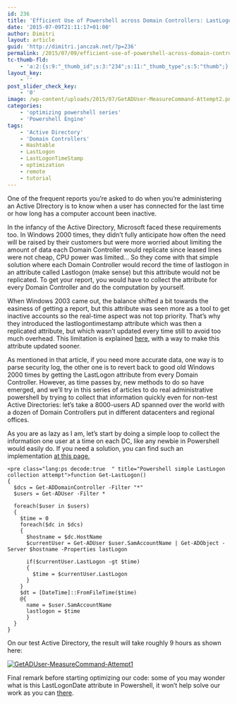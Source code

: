 ```yaml
---
id: 236
title: 'Efficient Use of Powershell across Domain Controllers: LastLogon Part 1'
date: '2015-07-09T21:11:17+01:00'
author: Dimitri
layout: article
guid: 'http://dimitri.janczak.net/?p=236'
permalink: /2015/07/09/efficient-use-of-powershell-across-domain-controllers-lastlogon-part-1/
tc-thumb-fld:
    - 'a:2:{s:9:"_thumb_id";s:3:"234";s:11:"_thumb_type";s:5:"thumb";}'
layout_key:
    - ''
post_slider_check_key:
    - '0'
image: /wp-content/uploads/2015/07/GetADUser-MeasureCommand-Attempt2.png
categories:
    - 'optimizing powershell series'
    - 'Powershell Engine'
tags:
    - 'Active Directory'
    - 'Domain Controllers'
    - Hashtable
    - LastLogon
    - LastLogonTimeStamp
    - optimization
    - remote
    - tutorial
---
```


One of the frequent reports you’re asked to do when you’re administering an Active DIrectory is to know when a user has connected for the last time or how long has a computer account been inactive.

In the infancy of the Active Directory, Microsoft faced these requirements too. In Windows 2000 times, they didn’t fully anticipate how often the need will be raised by their customers but were more worried about limiting the amount of data each Domain Controller would replicate since leased lines were not cheap, CPU power was limited… So they come with that simple solution where each Domain Controller would record the time of lastlogon in an attribute called Lastlogon (make sense) but this attribute would not be replicated. To get your report, you would have to collect the attribute for every Domain Controller and do the computation by yourself.

When Windows 2003 came out, the balance shifted a bit towards the easiness of getting a report, but this attribute was seen more as a tool to get inactive accounts so the real-time aspect was not top priority. That’s why they introduced the lastlogontimestamp attribute which was then a replicated attribute, but which wasn’t updated every time still to avoid too much overhead. This limitation is explained [here](http://blogs.technet.com/b/askds/archive/2009/04/15/the-lastlogontimestamp-attribute-what-it-was-designed-for-and-how-it-works.aspx), with a way to make this attribute updated sooner.

As mentioned in that article, if you need more accurate data, one way is to parse security log, the other one is to revert back to good old Windows 2000 times by getting the LastLogon attribute from every Domain Controller. However, as time passes by, new methods to do so have emerged, and we’ll try in this series of articles to do real administrative powershell by trying to collect that information quickly even for non-test Active Directories: let’s take a 8000-users AD spanned over the world with a dozen of Domain Controllers put in different datacenters and regional offices.

As you are as lazy as I am, let’s start by doing a simple loop to collect the information one user at a time on each DC, like any newbie in Powershell would easily do. If you need a solution, you can find such an implementation [at this page.](https://www.interworks.com/blog/trhymer/2014/01/22/powershell-get-last-logon-all-users-across-all-domain-controllers)

```
<pre class="lang:ps decode:true  " title="Powershell simple LastLogon collection attempt">function Get-LastLogon()
{
  $dcs = Get-ADDomainController -Filter "*"
  $users = Get-ADUser -Filter *

  foreach($user in $users)
  {
    $time = 0
    foreach($dc in $dcs)
    { 
      $hostname = $dc.HostName
      $currentUser = Get-ADUser $user.SamAccountName | Get-ADObject -Server $hostname -Properties lastLogon

      if($currentUser.LastLogon -gt $time) 
      {
        $time = $currentUser.LastLogon
      }
    }
    $dt = [DateTime]::FromFileTime($time)   
    @{
      name = $user.SamAccountName
      lastlogon = $time
      }
  }
}
```

On our test Active Directory, the result will take roughly 9 hours as shown here:

[![GetADUser-MeasureCommand-Attempt1](http://dimitri.janczak.net/wp-content/uploads/2015/07/GetADUser-MeasureCommand-Attempt1.png)](http://dimitri.janczak.net/wp-content/uploads/2015/07/GetADUser-MeasureCommand-Attempt1.png)

Final remark before starting optimizing our code: some of you may wonder what is this LastLogonDate attribute in Powershell, it won’t help solve our work as you can [there](http://social.technet.microsoft.com/wiki/contents/articles/22461.understanding-the-ad-account-attributes-lastlogon-lastlogontimestamp-and-lastlogondate.aspx).